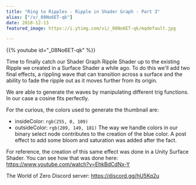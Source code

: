 ```yaml
---
title: "Ring to Ripples - Ripple in Shader Graph - Part 3"
alias: ["/v/_08No6ET-qk"]
date: 2018-12-13
featured_image: https://i.ytimg.com/vi/_08No6ET-qk/mqdefault.jpg

---
```


{{% youtube id="_08No6ET-qk" %}}

Time to finally catch our Shader Graph Ripple Shader up to the existing Ripple we created in a Surface Shader a while ago. To do this we'll add two final effects, a rippling wave that can transition across a surface and the ability to fade the ripple out as it moves further from its origin.

We are able to generate the waves by manipulating different trig functions. In our case a cosine fits perfectly.

For the curious, the colors used to generate the thumbnail are:
* insideColor: `rgb(255, 0, 109)`
* outsideColor: `rgb(209, 149, 181)`
The way we handle colors in our binary select node contributes to the creation of the blue color. A post effect to add some bloom and saturation was added after the fact.

For reference, the creation of this same effect was done in a Unity Surface Shader. You can see how that was done here: https://www.youtube.com/watch?v=EhkBdCdNx-Y

The World of Zero Discord server: https://discord.gg/hU5Kq2u